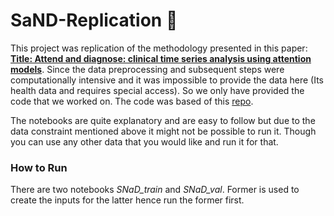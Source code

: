 # SaND-Replication :hospital:

This project was replication of the methodology presented in this paper: [**Title: Attend and diagnose: clinical time series analysis using attention models**](https://arxiv.org/abs/1711.03905). Since the data preprocessing and subsequent steps were computationally intensive and it was impossible to provide the data here (Its health data and requires special access). So we only have provided the code that we worked on. The code was based of this [repo](https://github.com/khirotaka/SAnD).

The notebooks are quite explanatory and are easy to follow but due to the data constraint mentioned above it might not be possible to run it. Though you can use any other data that you would like and run it for that. 

### How to Run 
There are two notebooks *SNaD_train* and *SNaD_val*. Former is used to create the inputs for the latter hence run the former first. 
